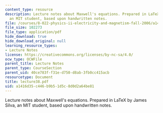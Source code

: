 ```yaml
---
content_type: resource
description: Lecture notes about Maxwell's equations. Prepared in LaTeX by James Silva,
  an MIT student, based upon handwritten notes.
file: /courses/8-022-physics-ii-electricity-and-magnetism-fall-2006/a1416d35c446b9b51d5c8d0d2a64be81_lecture38.pdf
file_size: 102273
file_type: application/pdf
hide_download: true
hide_download_original: null
learning_resource_types:
- Lecture Notes
license: https://creativecommons.org/licenses/by-nc-sa/4.0/
ocw_type: OCWFile
parent_title: Lecture Notes
parent_type: CourseSection
parent_uid: 40ce783f-f31e-d750-d8ab-3fb0cc415acb
resourcetype: Document
title: lecture38.pdf
uid: a1416d35-c446-b9b5-1d5c-8d0d2a64be81
---
```

Lecture notes about Maxwell's equations. Prepared in LaTeX by James Silva, an MIT student, based upon handwritten notes.